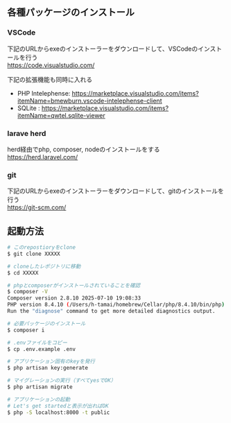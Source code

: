 
## 各種パッケージのインストール

### VSCode

下記のURLからexeのインストーラーをダウンロードして、VSCodeのインストールを行う  
https://code.visualstudio.com/

下記の拡張機能も同時に入れる
- PHP Intelephense: https://marketplace.visualstudio.com/items?itemName=bmewburn.vscode-intelephense-client
- SQLite          : https://marketplace.visualstudio.com/items?itemName=qwtel.sqlite-viewer

### larave herd

herd経由でphp, composer, nodeのインストールをする  
https://herd.laravel.com/

### git

下記のURLからexeのインストーラーをダウンロードして、gitのインストールを行う  
https://git-scm.com/

## 起動方法

```sh
# このrepostioryをclone
$ git clone XXXXX

# cloneしたレポジトリに移動
$ cd XXXXX

# phpとcomposerがインストールされていることを確認
$ composer -V
Composer version 2.8.10 2025-07-10 19:08:33
PHP version 8.4.10 (/Users/h-tamai/homebrew/Cellar/php/8.4.10/bin/php)
Run the "diagnose" command to get more detailed diagnostics output.

# 必要パッケージのインストール
$ composer i

# .envファイルをコピー
$ cp .env.example .env

# アプリケーション固有のkeyを発行
$ php artisan key:generate

# マイグレーションの実行（すべてyesでOK）
$ php artisan migrate

# アプリケーションの起動
# Let's get startedと表示が出ればOK
$ php -S localhost:8000 -t public
```
